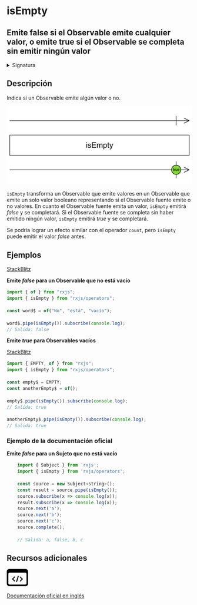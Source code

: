 # isEmpty

<h2 class="subtitle"> Emite false si el Observable emite cualquier valor, o emite true si el Observable se completa sin emitir ningún valor
</h2>

<details>
<summary>Signatura</summary>

### Firma

`isEmpty<T>(): OperatorFunction<T, boolean>`

### Parámetros

No recibe ningún parámetro.

### Retorna

`OperatorFunction<T, boolean>`: Un Observable de valor booleano indicando si el Observable estaba vacío o no.

</details>

## Descripción

Indica si un Observable emite algún valor o no.

<img src="assets/images/marble-diagrams/conditional-boolean/isEmpty.png" alt="Diagrama de canicas del operador isEmpty">

`isEmpty` transforma un Observable que emite valores en un Observable que emite un solo valor booleano representando si el Observable fuente emite o no valores. En cuanto el Observable fuente emita un valor, `isEmpty` emitirá _false_ y se completará. Si el Observable fuente se completa sin haber emitido ningún valor, `isEmpty` emitirá _true_ y se completará.

Se podría lograr un efecto similar con el operador `count`, pero `isEmpty` puede emitir el valor _false_ antes.

## Ejemplos

<a target="_blank" href="https://stackblitz.com/edit/rxjs-isempty?file=index.ts">StackBlitz</a>

**Emite _false_ para un Observable que no está vacío**

```javascript
import { of } from "rxjs";
import { isEmpty } from "rxjs/operators";

const word$ = of("No", "está", "vacío");

word$.pipe(isEmpty()).subscribe(console.log);
// Salida: false
```

**Emite _true_ para Observables vacíos**

<a target="_blank" href="https://stackblitz.com/edit/rxjs-isempty-2?file=index.ts">StackBlitz</a>

```javascript
import { EMPTY, of } from "rxjs";
import { isEmpty } from "rxjs/operators";

const empty$ = EMPTY;
const anotherEmpty$ = of();

empty$.pipe(isEmpty()).subscribe(console.log);
// Salida: true

anotherEmpty$.pipe(isEmpty()).subscribe(console.log);
// Salida: true
```

### Ejemplo de la documentación oficial

**Emite _false_ para un Sujeto que no está vacío**

```javascript
    import { Subject } from 'rxjs';
    import { isEmpty } from 'rxjs/operators';

    const source = new Subject<string>();
    const result = source.pipe(isEmpty());
    source.subscribe(x => console.log(x));
    result.subscribe(x => console.log(x));
    source.next('a');
    source.next('b');
    source.next('c');
    source.complete();

    // Salida: a, false, b, c
```

<div class="additional-section">

## Recursos adicionales

<a class="source-icon" target="_blank" href="https://github.com/ReactiveX/rxjs/blob/master/src/internal/operators/isEmpty.ts">
<img src="assets/icons/source-code.png" alt="Source code">
</a>
</div>

<a target="_blank" href="https://rxjs.dev/api/operators/isEmpty">Documentación oficial en inglés</a>
